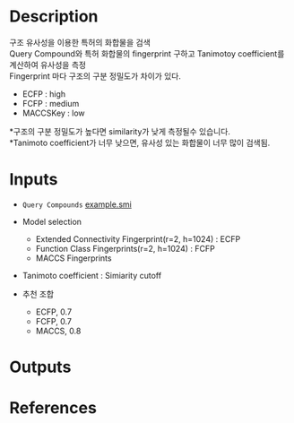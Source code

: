 # Description

구조 유사성을 이용한 특허의 화합물을 검색 \
Query Compound와 특허 화합물의 fingerprint 구하고 Tanimotoy coefficient를 계산하여 유사성을 측정 \
Fingerprint 마다 구조의 구분 정밀도가 차이가 있다.

- ECFP : high
- FCFP : medium
- MACCSKey : low

\*구조의 구분 정밀도가 높다면 similarity가 낮게 측정될수 있습니다.\
\*Tanimoto coefficient가 너무 낮으면, 유사성 있는 화합물이 너무 많이 검색됨.

# Inputs

- `Query Compounds` [example.smi](https://openapi.ad3.io/media/apps/chemical_patents/examples/input/example.smi)
- Model selection
  - Extended Connectivity Fingerprint(r=2, h=1024) : ECFP
  - Function Class Fingerprints(r=2, h=1024) : FCFP
  - MACCS Fingerprints
- Tanimoto coefficient : Simiarity cutoff

- 추천 조합
  - ECFP, 0.7
  - FCFP, 0.7
  - MACCS, 0.8

# Outputs

# References
